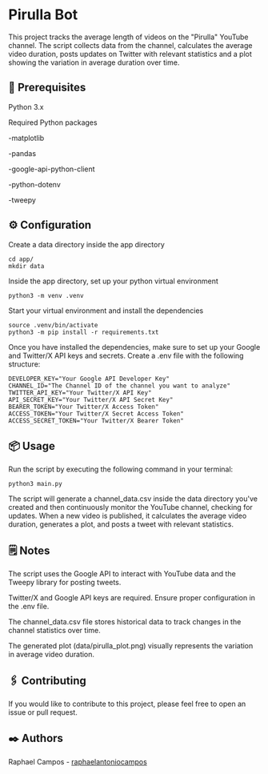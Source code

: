 # Pirulla Bot

This project tracks the average length of videos on the "Pirulla" YouTube channel. The script collects data from the channel, calculates the average video duration, posts updates on Twitter with relevant statistics and a plot showing the variation in average duration over time.

## 🚀 Prerequisites

Python 3.x

Required Python packages

-matplotlib

-pandas

-google-api-python-client

-python-dotenv

-tweepy

## ⚙️ Configuration

Create a data directory inside the app directory

```
cd app/
mkdir data
```

Inside the app directory, set up your python virtual environment

```
python3 -m venv .venv
```

Start your virtual environment and install the dependencies
```
source .venv/bin/activate
python3 -m pip install -r requirements.txt
```

Once you have installed the dependencies, make sure to set up your Google and Twitter/X API keys and secrets. Create a .env file with the following structure:

```
DEVELOPER_KEY="Your Google API Developer Key"
CHANNEL_ID="The Channel ID of the channel you want to analyze"
TWITTER_API_KEY="Your Twitter/X API Key"
API_SECRET_KEY="Your Twitter/X API Secret Key"
BEARER_TOKEN="Your Twitter/X Access Token"
ACCESS_TOKEN="Your Twitter/X Secret Access Token"
ACCESS_SECRET_TOKEN="Your Twitter/X Bearer Token"
```

## 📦 Usage

Run the script by executing the following command in your terminal:

```
python3 main.py
```

The script will generate a channel_data.csv inside the data directory you've created and then continuously monitor the YouTube channel, checking for updates. When a new video is published, it calculates the average video duration, generates a plot, and posts a tweet with relevant statistics.

## 🗒️ Notes

The script uses the Google API to interact with YouTube data and the Tweepy library for posting tweets.

Twitter/X and Google API keys are required. Ensure proper configuration in the .env file.

The channel_data.csv file stores historical data to track changes in the channel statistics over time.

The generated plot (data/pirulla_plot.png) visually represents the variation in average video duration.

## 🖇️ Contributing
If you would like to contribute to this project, please feel free to open an issue or pull request.

## ✒️ Authors
Raphael Campos - [raphaelantoniocampos](https://github.com/raphaelantoniocampos)
